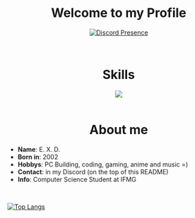 <h1 align="center">Welcome to my Profile</h1>

<div align="center" dir="auto">

 [![Discord Presence](https://lanyard.kyrie25.me/api/691402011530494062)](https://discord.com/users/691402011530494062)
</div>

<br>

<div align="center">
  <h1>Skills</h2>
  <a href="https://skillicons.dev">
    <img src="https://skillicons.dev/icons?i=c,cpp,cs,html,css,js,git,java,mysql,php"/>
  </a>
</div>

<br>

<div>
  <h1 align=center>About me</h1>
  <ul>
    <li><b>Name</b>: E. X. D.</li>
    <li><b>Born in</b>: 2002</li>
    <li><b>Hobbys</b>: PC Building, coding, gaming, anime and music =)</li>
    <li><b>Contact</b>: in my Discord (on the top of this README)</li>
    <li><b>Info</b>: Computer Science Student at IFMG</li>
  </ul>
</div>

<br>

<div>
 
[![Top Langs](https://github-readme-stats.vercel.app/api/top-langs/?username=exd02)](https://github.com/anuraghazra/github-readme-stats)

</div>
